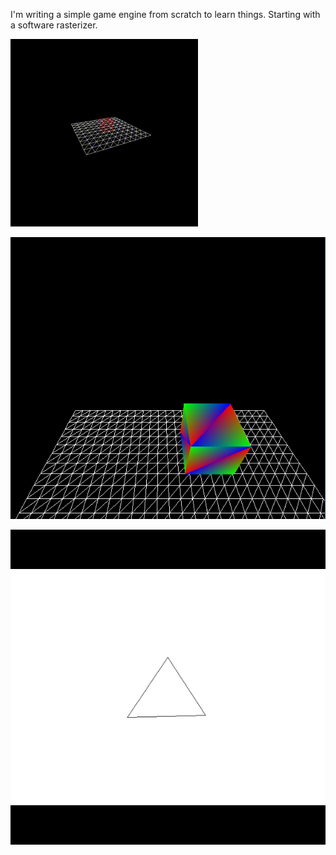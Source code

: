 I'm writing a simple game engine from scratch to learn things. Starting with a software rasterizer.

![](vids/wireframe_grid_cube.gif)

![](vids/box_barycentric_grid.png)

![](vids/spinning_triangle.gif)






